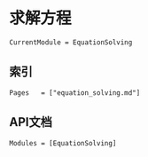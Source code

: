# 求解方程

```@meta
CurrentModule = EquationSolving
```

## 索引
```@index
Pages   = ["equation_solving.md"]
```

## API文档
```@autodocs
Modules = [EquationSolving]
```
